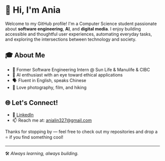 # 👋 Hi, I'm Ania

Welcome to my GitHub profile! I'm a Computer Science student passionate about **software engineering**, **AI**, and **digital media**. I enjoy building accessible and thoughtful user experiences, automating everyday tasks, and exploring the intersections between technology and society.

## 🎓 About Me

- 💼 Former Software Engineering Intern @ Sun Life & Manulife & CIBC 
- 🧠 AI enthusiast with an eye toward ethical applications
- 🗣 Fluent in English, speaks Chinese
- 📸 Love photography, film, and hiking 

## 🌐 Let's Connect!

- 🔗 [LinkedIn](www.linkedin.com/in/ania-lin)
- 📫 Reach me at: anialin327@gmail.com

Thanks for stopping by — feel free to check out my repositories and drop a ⭐ if you find something cool!

---
🛠️ *Always learning, always building.*

<!--
**anialonglin/anialonglin** is a ✨ _special_ ✨ repository because its `README.md` (this file) appears on your GitHub profile.

Here are some ideas to get you started:

- 🔭 I’m currently working on ...
- 🌱 I’m currently learning ...
- 👯 I’m looking to collaborate on ...
- 🤔 I’m looking for help with ...
- 💬 Ask me about ...
- 📫 How to reach me: ...
- 😄 Pronouns: ...
- ⚡ Fun fact: ...
-->
